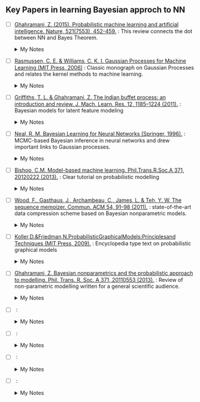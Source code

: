 ## Key Papers in learning Bayesian approch to NN

* [ ] [Ghahramani, Z. (2015). Probabilistic machine learning and artificial intelligence. Nature, 521(7553), 452-459.](https://www.nature.com/articles/nature14541)
: This review connects the dot between NN and Bayes Theorem.
	<details>
		<summary>My Notes</summary>	
	
	</details>
* [ ] [Rasmussen, C. E. & Williams, C. K. I. Gaussian Processes for Machine Learning
(MIT Press, 2006)](http://gaussianprocess.org/gpml/chapters/RW.pdf)
: Classic monograph on Gaussian Processes and relates the kernel methods to machine learning.
	<details>
		<summary>My Notes</summary>	
	
	</details>

	
* [ ] [Griffiths, T. L. & Ghahramani, Z. The Indian buffet process: an introduction and review. J. Mach. Learn. Res. 12, 1185–1224 (2011).](https://cocosci.princeton.edu/tom/papers/indianbuffet.pdf)
: Bayesian models for latent feature modeling
	<details>
		<summary>My Notes</summary>	
	
	</details>
	
* [ ] [Neal, R. M. Bayesian Learning for Neural Networks (Springer, 1996).](https://link.springer.com/content/pdf/bfm:978-1-4612-0745-0/1?pdf=chapter%20toc)
: MCMC-based Bayesian inference in neural networks and drew important links to Gaussian processes.
	<details>
		<summary>My Notes</summary>	
	
	</details>
	
	
	
* [ ] [Bishop, C.M. Model-based machine learning. Phil.Trans.R.Soc.A 371, 20120222 (2013).](https://royalsocietypublishing.org/doi/full/10.1098/rsta.2012.0222)
: Clear tutorial on probabilistic modelling
	<details>
		<summary>My Notes</summary>	
	
	</details>
	
	
		
* [ ] [Wood, F., Gasthaus, J., Archambeau, C., James, L. & Teh, Y. W. The sequence
memoizer. Commun. ACM 54, 91–98 (2011).](https://dl.acm.org/doi/pdf/10.1145/1897816.1897842?casa_token=9pyoHg5j8wUAAAAA:Vh5TGjA_JVsgqzJcj4_yRlJEVgdpVws2SN7oiy-hy8A4DkM3uyPGwlwZbW_iGBIuSvnhoEBj9qQ)
: state-of-the-art data compression scheme based on Bayesian nonparametric models.
	<details>
		<summary>My Notes</summary>	
	
	</details>
	
* [ ] [Koller,D.&Friedman,N.ProbabilisticGraphicalModels:Principlesand Techniques (MIT Press, 2009).](http://mcb111.org/w06/KollerFriedman.pdf)
: Encyclopedia type text on probabilistic graphical models
	<details>
		<summary>My Notes</summary>	
	
	</details>
	
	
		
* [ ] [Ghahramani, Z. Bayesian nonparametrics and the probabilistic approach to
modelling. Phil. Trans. R. Soc. A 371, 20110553 (2013).](https://royalsocietypublishing.org/doi/10.1098/rsta.2011.0553)
: Review of non-parametric modelling written for a general scientific audience.
	<details>
		<summary>My Notes</summary>	
	
	</details>
	
	
* [ ] []()
: 
	<details>
		<summary>My Notes</summary>	
	
	</details>
	
	
		
* [ ] []()
: 
	<details>
		<summary>My Notes</summary>	
	
	</details>
	
* [ ] []()
: 
	<details>
		<summary>My Notes</summary>	
	
	</details>
	
	
		
* [ ] []()
: 
	<details>
		<summary>My Notes</summary>	
	
	</details>
